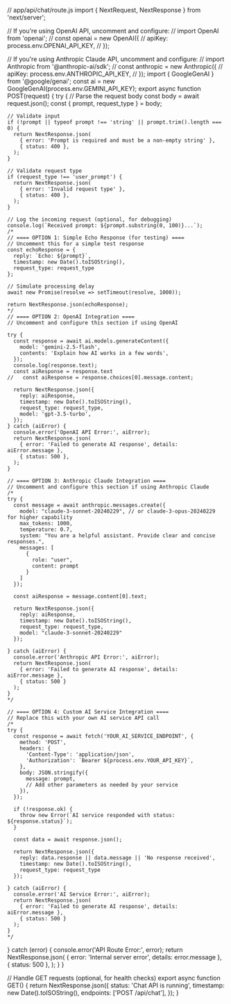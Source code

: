 // app/api/chat/route.js
import { NextRequest, NextResponse } from 'next/server';

// If you're using OpenAI API, uncomment and configure:
// import OpenAI from 'openai';
// const openai = new OpenAI({
//   apiKey: process.env.OPENAI_API_KEY,
// });

// If you're using Anthropic Claude API, uncomment and configure:
// import Anthropic from '@anthropic-ai/sdk';
// const anthropic = new Anthropic({
//   apiKey: process.env.ANTHROPIC_API_KEY,
// });
import { GoogleGenAI } from '@google/genai';
const ai = new GoogleGenAI(process.env.GEMINI_API_KEY);
export async function POST(request) {
  try {
    // Parse the request body
    const body = await request.json();
    const { prompt, request_type } = body;

    // Validate input
    if (!prompt || typeof prompt !== 'string' || prompt.trim().length === 0) {
      return NextResponse.json(
        { error: 'Prompt is required and must be a non-empty string' },
        { status: 400 },
      );
    }

    // Validate request type
    if (request_type !== 'user_prompt') {
      return NextResponse.json(
        { error: 'Invalid request type' },
        { status: 400 },
      );
    }

    // Log the incoming request (optional, for debugging)
    console.log(`Received prompt: ${prompt.substring(0, 100)}...`);
    /*
    // ==== OPTION 1: Simple Echo Response (for testing) ====
    // Uncomment this for a simple test response
    const echoResponse = {
      reply: `Echo: ${prompt}`,
      timestamp: new Date().toISOString(),
      request_type: request_type
    };
    
    // Simulate processing delay
    await new Promise(resolve => setTimeout(resolve, 1000));
    
    return NextResponse.json(echoResponse);
    */
    // ==== OPTION 2: OpenAI Integration ====
    // Uncomment and configure this section if using OpenAI

    try {
      const response = await ai.models.generateContent({
        model: 'gemini-2.5-flash',
        contents: 'Explain how AI works in a few words',
      });
      console.log(response.text);
      const aiResponse = response.text
    //   const aiResponse = response.choices[0].message.content;

      return NextResponse.json({
        reply: aiResponse,
        timestamp: new Date().toISOString(),
        request_type: request_type,
        model: 'gpt-3.5-turbo',
      });
    } catch (aiError) {
      console.error('OpenAI API Error:', aiError);
      return NextResponse.json(
        { error: 'Failed to generate AI response', details: aiError.message },
        { status: 500 },
      );
    }

    // ==== OPTION 3: Anthropic Claude Integration ====
    // Uncomment and configure this section if using Anthropic Claude
    /*
    try {
      const message = await anthropic.messages.create({
        model: "claude-3-sonnet-20240229", // or claude-3-opus-20240229 for higher capability
        max_tokens: 1000,
        temperature: 0.7,
        system: "You are a helpful assistant. Provide clear and concise responses.",
        messages: [
          {
            role: "user",
            content: prompt
          }
        ]
      });

      const aiResponse = message.content[0].text;

      return NextResponse.json({
        reply: aiResponse,
        timestamp: new Date().toISOString(),
        request_type: request_type,
        model: "claude-3-sonnet-20240229"
      });

    } catch (aiError) {
      console.error('Anthropic API Error:', aiError);
      return NextResponse.json(
        { error: 'Failed to generate AI response', details: aiError.message },
        { status: 500 }
      );
    }
    */

    // ==== OPTION 4: Custom AI Service Integration ====
    // Replace this with your own AI service API call
    /*
    try {
      const response = await fetch('YOUR_AI_SERVICE_ENDPOINT', {
        method: 'POST',
        headers: {
          'Content-Type': 'application/json',
          'Authorization': `Bearer ${process.env.YOUR_API_KEY}`,
        },
        body: JSON.stringify({
          message: prompt,
          // Add other parameters as needed by your service
        }),
      });

      if (!response.ok) {
        throw new Error(`AI service responded with status: ${response.status}`);
      }

      const data = await response.json();
      
      return NextResponse.json({
        reply: data.response || data.message || 'No response received',
        timestamp: new Date().toISOString(),
        request_type: request_type
      });

    } catch (aiError) {
      console.error('AI Service Error:', aiError);
      return NextResponse.json(
        { error: 'Failed to generate AI response', details: aiError.message },
        { status: 500 }
      );
    }
    */
  } catch (error) {
    console.error('API Route Error:', error);
    return NextResponse.json(
      { error: 'Internal server error', details: error.message },
      { status: 500 },
    );
  }
}

// Handle GET requests (optional, for health checks)
export async function GET() {
  return NextResponse.json({
    status: 'Chat API is running',
    timestamp: new Date().toISOString(),
    endpoints: ['POST /api/chat'],
  });
}

